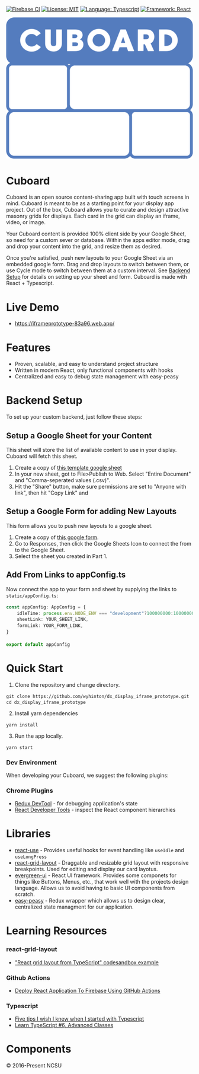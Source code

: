[![Firebase CI](https://github.com/wyhinton/dx_display_iframe_prototype/actions/workflows/firebase.js.yml/badge.svg)](https://github.com/wyhinton/dx_display_iframe_prototype/actions/workflows/firebase.js.yml/badge.svg)
[![License: MIT](https://img.shields.io/badge/License-MIT-yellow.svg)](https://opensource.org/licenses/MIT)
[![Language: Typescript](https://badges.aleen42.com/src/typescript.svg)](https://badges.aleen42.com/src/typescript.svg)
[![Framework: React](https://badges.aleen42.com/src/react.svg)](https://badges.aleen42.com/src/react.svg)


![Cuboard](.github/Cuboard_Logo.svg)


# Cuboard
Cuboard is an open source content-sharing app built with touch screens in mind. Cuboard is meant to be as a starting point for your display app project. Out of the box, Cuboard allows you to curate and design attractive masonry grids for displays. Each card in the grid can display an iframe, video, or image. 

Your Cuboard content is provided 100% client side by your Google Sheet, so need for a custom sever or database. Within the apps editor mode, drag and drop your content into the grid, and resize them as desired. 

 Once you're satisfied, push new layouts to your Google Sheet via an embedded google form. Drag and drop layouts to switch between them, or use Cycle mode to switch between them at a custom interval. See [Backend Setup](#backend-setup) for details on setting up your sheet and form. Cuboard is made with React + Typescript. 

# Live Demo
- https://iframeprototype-83a96.web.app/

# Features
- Proven, scalable, and easy to understand project structure
- Written in modern React, only functional components with hooks 
- Centralized and easy to debug state management with easy-peasy

# Backend Setup
To set up your custom backend, just follow these steps:

## Setup a Google Sheet for your Content
This sheet will store the list of available content to use in your display. Cuboard will fetch this sheet. 
1. Create a copy of [this template google sheet](https://docs.google.com/spreadsheets/d/1BR1AQ5Zmt_o_0dOm9AvDht0G3Q6RXQUhX71Vi4H7tTU/edit?usp=sharing)
2. In your new sheet, got to File>Publish to Web. Select "Entire Document" and "Comma-seperated values (.csv)". 
3. Hit the "Share" button, make sure permissions are set to "Anyone with link", then hit "Copy Link" and 


## Setup a Google Form for adding New Layouts
This form allows you to push new layouts to a google sheet. 
1. Create a copy of [this google form](https://docs.google.com/forms/d/1Y2621OA3qI_Cv-Tf5zZvlV0pzVQWq2XUi90odYThzeY/edit?usp=sharing). 
2. Go to Responses, then click the Google Sheets Icon to connect the from to the Google Sheet. 
3. Select the sheet you created in Part 1. 

## Add From Links to appConfig.ts
Now connect the app to your form and sheet by supplying the links to ```static/appConfig.ts```:

```typescript
const appConfig: AppConfig = {
    idleTime: process.env.NODE_ENV === "development"?100000000:10000000,
    sheetLink: YOUR_SHEET_LINK,
    formLink: YOUR_FORM_LINK,
}

export default appConfig
```

# Quick Start

1. Clone the repository and change directory.

```
git clone https://github.com/wyhinton/dx_display_iframe_prototype.git
cd dx_display_iframe_prototype
```

2. Install yarn dependencies

```
yarn install
```

3. Run the app locally.

```
yarn start
```

### Dev Environment 
When developing your Cuboard, we suggest the following plugins:

### Chrome Plugins 
- [Redux DevTool](https://chrome.google.com/webstore/detail/redux-devtools/lmhkpmbekcpmknklioeibfkpmmfibljd?hl=en) - for debugging application's state
- [React Developer Tools](https://chrome.google.com/webstore/detail/react-developer-tools/fmkadmapgofadopljbjfkapdkoienihi?hl=en) - inspect the React component hierarchies 


# Libraries
- [react-use](https://github.com/streamich/react-use#readme) - Provides useful hooks for event handling like ```useIdle``` and ```useLongPress```
- [react-grid-layout](https://github.com/react-grid-layout/react-grid-layout) - Draggable and resizable grid layout with responsive breakpoints. Used for editing and display our card layotus.
- [evergreen-ui](https://github.com/segmentio/evergreen) - React UI framework. Provides some  componets for things like Buttons, Menus, etc., that work well with the projects design language. Allows us to avoid having to basic UI components from scratch. 
- [easy-peasy](https://github.com/ctrlplusb/easy-peasy) - Redux wrapper which allows us to design clear, centralized state managment for our application.

# Learning Resources
### react-grid-layout
- ["React grid layout from TypeScript" codesandbox example](https://codesandbox.io/s/react-grid-layout-from-typescript-forked-46zp2)
### Github Actions 
- [Deploy React Application To Firebase Using GitHub Actions](https://www.youtube.com/watch?v=kLEp5tGDqcI)
### Typescript 
- [Five tips I wish I knew when I started with Typescript](https://codeburst.io/five-tips-i-wish-i-knew-when-i-started-with-typescript-c9e8609029db)
- [Learn TypeScript #6, Advanced Classes](https://www.youtube.com/watch?v=OaxeCPWTdcA)
# Components



&copy; 2016-Present NCSU